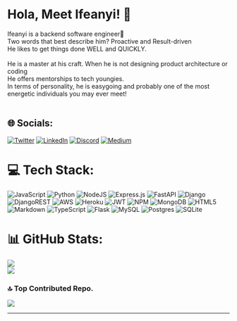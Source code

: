# Hola, Meet Ifeanyi! 👋
Ifeanyi is a backend software engineer🙂 <br>Two words that best describe him? Proactive and Result-driven<br>He likes to get things done WELL and QUICKLY.<br><br>He is a master at his craft. When he is not designing product architecture or coding<br>He offers mentorships to tech youngies.<br>In terms of personality, he is easygoing and probably one of the most energetic individuals you may ever meet!<br><br>


## 🌐 Socials:
[![Twitter](https://img.shields.io/badge/Twitter-%231DA1F2.svg?logo=Twitter&logoColor=white)](https://twitter.com/prog_bio_) [![LinkedIn](https://img.shields.io/badge/LinkedIn-%230077B5.svg?logo=linkedin&logoColor=white)](https://linkedin.com/in/ifeanyi-okafor-bio/) [![Discord](https://img.shields.io/badge/Discord-%237289DA.svg?logo=discord&logoColor=white)](https://discord.gg/tkHGKAXG)  [![Medium](https://img.shields.io/badge/Medium-12100E?logo=medium&logoColor=white)](https://medium.com/@zeusifeanyi058) 

# 💻 Tech Stack:
![JavaScript](https://img.shields.io/badge/javascript-%23323330.svg?style=for-the-badge&logo=javascript&logoColor=%23F7DF1E) ![Python](https://img.shields.io/badge/python-3670A0?style=for-the-badge&logo=python&logoColor=ffdd54) ![NodeJS](https://img.shields.io/badge/node.js-6DA55F?style=for-the-badge&logo=node.js&logoColor=white) ![Express.js](https://img.shields.io/badge/express.js-%23404d59.svg?style=for-the-badge&logo=express&logoColor=%2361DAFB) ![FastAPI](https://img.shields.io/badge/FastAPI-005571?style=for-the-badge&logo=fastapi) ![Django](https://img.shields.io/badge/django-%23092E20.svg?style=for-the-badge&logo=django&logoColor=white) ![DjangoREST](https://img.shields.io/badge/DJANGO-REST-ff1709?style=for-the-badge&logo=django&logoColor=white&color=ff1709&labelColor=gray) ![AWS](https://img.shields.io/badge/AWS-%23FF9900.svg?style=for-the-badge&logo=amazon-aws&logoColor=white) ![Heroku](https://img.shields.io/badge/heroku-%23430098.svg?style=for-the-badge&logo=heroku&logoColor=white) ![JWT](https://img.shields.io/badge/JWT-black?style=for-the-badge&logo=JSON%20web%20tokens) ![NPM](https://img.shields.io/badge/NPM-%23000000.svg?style=for-the-badge&logo=npm&logoColor=white) ![MongoDB](https://img.shields.io/badge/MongoDB-%234ea94b.svg?style=for-the-badge&logo=mongodb&logoColor=white) ![HTML5](https://img.shields.io/badge/html5-%23E34F26.svg?style=for-the-badge&logo=html5&logoColor=white)  ![Markdown](https://img.shields.io/badge/markdown-%23000000.svg?style=for-the-badge&logo=markdown&logoColor=white) ![TypeScript](https://img.shields.io/badge/typescript-%23007ACC.svg?style=for-the-badge&logo=typescript&logoColor=white) ![Flask](https://img.shields.io/badge/flask-%23000.svg?style=for-the-badge&logo=flask&logoColor=white) ![MySQL](https://img.shields.io/badge/mysql-%2300f.svg?style=for-the-badge&logo=mysql&logoColor=white) ![Postgres](https://img.shields.io/badge/postgres-%23316192.svg?style=for-the-badge&logo=postgresql&logoColor=white) ![SQLite](https://img.shields.io/badge/sqlite-%2307405e.svg?style=for-the-badge&logo=sqlite&logoColor=white)
# 📊 GitHub Stats:
![](https://github-readme-stats.vercel.app/api?username=Okafor-Ifeanyi&theme=dark&hide_border=false&include_all_commits=false&count_private=false)<br/>
![](https://github-readme-streak-stats.herokuapp.com/?user=Okafor-Ifeanyi&theme=dark&hide_border=false)<br/>
<!--![](https://github-readme-stats.vercel.app/api/top-langs/?username=Okafor-Ifeanyi&theme=dark&hide_border=false&include_all_commits=false&count_private=false&layout=compact)-->

### 🔝 Top Contributed Repo.
![](https://github-contributor-stats.vercel.app/api?username=Okafor-Ifeanyi&limit=5&theme=dark&combine_all_yearly_contributions=true)

---

<!-- Proudly created with GPRM ( https://gprm.itsvg.in ) -->
